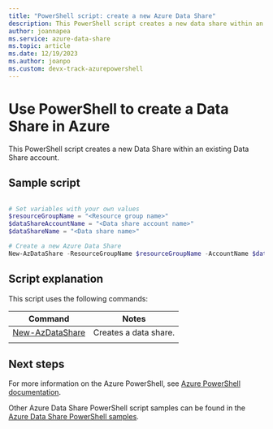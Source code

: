 ```yaml
---
title: "PowerShell script: create a new Azure Data Share"
description: This PowerShell script creates a new data share within an existing Data Share account.
author: joannapea
ms.service: azure-data-share
ms.topic: article
ms.date: 12/19/2023
ms.author: joanpo 
ms.custom: devx-track-azurepowershell
---
```


# Use PowerShell to create a Data Share in Azure

This PowerShell script creates a new Data Share within an existing Data Share account.

## Sample script

```powershell

# Set variables with your own values
$resourceGroupName = "<Resource group name>"
$dataShareAccountName = "<Data share account name>"
$dataShareName = "<Data share name>"

# Create a new Azure Data Share
New-AzDataShare -ResourceGroupName $resourceGroupName -AccountName $dataShareAccountName -Name $dataShareName

```


## Script explanation

This script uses the following commands: 

| Command | Notes |
|---|---|
| [New-AzDataShare](/powershell/module/az.datashare/new-azdatashare) | Creates a data share. |
|||

## Next steps

For more information on the Azure PowerShell, see [Azure PowerShell documentation](/powershell/).

Other Azure Data Share PowerShell script samples can be found in the [Azure Data Share PowerShell samples](../../samples-powershell.md).
